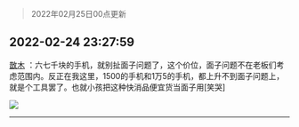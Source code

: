 > 2022年02月25日00点更新
<link rel="stylesheet" href="https://cdn.jsdelivr.net/gh/taotie6/sampleJSON@main/css/photo_show.css">
<meta name="referrer" content="no-referrer" />


 ## 2022-02-24 23:27:59 

 [㪚木](https://www.coolapk.com/feed/33800677?shareKey=NzYzY2FkNGVjNDkyNjIxN2FjMTQ~) ：六七千块的手机，就别扯面子问题了，这个价位，面子问题不在老板们考虑范围内。反正在我这里，1500的手机和1万5的手机，都上升不到面子问题上，就是个工具罢了。也就小孩把这种快消品便宜货当面子用[笑哭] 

<div class="album">
<img class="img-item" src="http://image.coolapk.com/feed/2020/0606/14/1081091_39c516f3_5623_1393@320x180.gif" />
</div>

 ------- 


